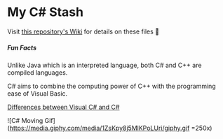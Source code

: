 # My C# Stash

Visit [this repository's Wiki](https://github.com/Bubblemelon/algorithms/wiki) for details on these files :speech_balloon:

##### Fun Facts

Unlike Java which is an interpreted language, both C# and C++ are compiled languages.  

C# aims to combine the computing power of C++ with the programming ease of Visual Basic.  

[Differences between Visual C# and C#](https://softwareengineering.stackexchange.com/questions/237153/what-is-the-difference-between-c-and-visual-c)  

![C# Moving Gif](https://media.giphy.com/media/1ZsKpy8j5MlKPoLUri/giphy.gif =250x)
